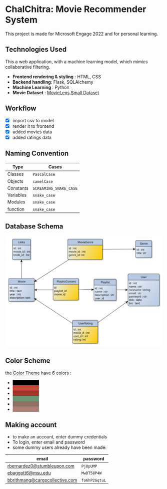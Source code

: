 # **ChalChitra: Movie Recommender System** 
This project is made for Microsoft Engage 2022 and for personal learning.

## Technologies Used 
This a web application, with a machine learning model, which mimics collaborative filtering. 
- **Frontend rendering & styling** : HTML, CSS
- **Backend handling**: Flask, SQLAlchemy
- **Machine Learning** : Python
- **Movie Dataset** : [MovieLens Small Dataset](https://www.kaggle.com/datasets/shubhammehta21/movie-lens-small-latest-dataset)

## Workflow 

- [x] import csv to model
- [x] render it to frontend
- [x] added movies data
- [x] added ratings data

## Naming Convention
| Type | Cases |
|------|-------|
| Classes | `PascalCase` |
| Objects | `camelCase` |
| Constants | `SCREAMING_SNAKE_CASE` |
| Variables | `snake_case` |
| Modules | `snake_case` |
| function | `snake_case` |

## Database Schema
![](database_schema/database_schema.svg)

## Color Scheme

the [Color Theme](https://visme.co/blog/wp-content/uploads/2016/09/website6.jpg) have 6 colors :  
- <span style="background-color:black;color:black">||||||||||||||||||<span>
- <span style="background-color:#C7493A;color:#C7493A;">||||||||||||||||||</span>
- <span style="background-color:#A33327;color:#A33327; ">||||||||||||||||||</span>
- <span style="background-color:#689775;color:#689775;">||||||||||||||||||</span>
- <span style="background-color:#917164;color:#917164;">||||||||||||||||||</span>
- <span style="background-color:#AD8174;color:#AD8174;">||||||||||||||||||</span>


## Making account
- to make an account, enter dummy credentials
- To login, enter email and password
- some dummy users already have been made:


|email | password |
|------|-------|
| rbernardez0@stumbleupon.com | `PjOpUMP` |
| ebaggott6@msu.edu | `MwDT58P4W` |
| bbrithmang@cargocollective.com | `fo6hP2GqtuL` |
